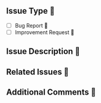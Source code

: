 <!--- 📌 Issue Template 📌 -->

## Issue Type 🧩

- [ ] Bug Report 🐛
- [ ] Improvement Request 🚀

## Issue Description 📝

## Related Issues 🔗

## Additional Comments 💬

<!--- 🙏 Thank you for your contribution! 🙏 -->
